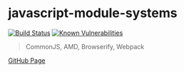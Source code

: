 # javascript-module-systems
[![Build Status][travis-image]][travis-url]
[![Known Vulnerabilities][snyk-image]][snyk-url]

> CommonJS, AMD, Browserify, Webpack

[GitHub Page](https://lenin-anzen.github.io/javascript-module-systems/)

[travis-image]: https://travis-ci.org/lenin-anzen/javascript-module-systems.svg?branch=master
[travis-url]: https://travis-ci.org/lenin-anzen/javascript-module-systems
[snyk-image]: https://snyk.io/test/github/lenin-anzen/javascript-module-systems/badge.svg
[snyk-url]: https://snyk.io/test/github/lenin-anzen/javascript-module-systems
